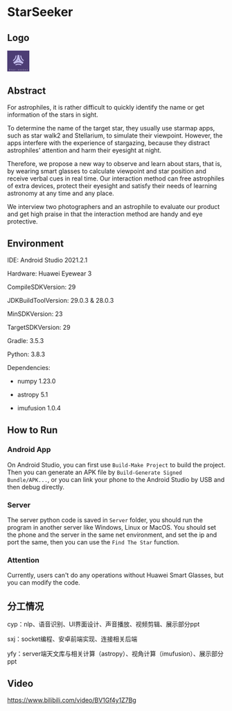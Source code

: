 # StarSeeker

## Logo

<img src="app\src\main\res\mipmap-xxhdpi\logo.png" alt="logo" style="zoom: 5%;" />

## Abstract

For astrophiles, it is rather difficult to quickly identify the name or get information of the stars in sight.

To determine the name of the target star, they usually use starmap apps, such as star walk2 and Stellarium, to simulate their viewpoint. However, the apps interfere with the experience of stargazing, because they distract astrophiles' attention and harm their eyesight at night. 

Therefore, we propose a new way to observe and learn about stars, that is, by wearing smart glasses to calculate viewpoint and star position and receive verbal cues in real time. Our interaction method can free astrophiles of extra devices, protect their eyesight and satisfy their needs of learning astronomy at any time and any place. 

We interview two photographers and an astrophile to evaluate our product and get high praise in that the interaction method are handy and eye protective.

## Environment
IDE: Android Studio 2021.2.1

Hardware: Huawei Eyewear 3

CompileSDKVersion: 29

JDKBuildToolVersion: 29.0.3 & 28.0.3

MinSDKVersion: 23

TargetSDKVersion: 29

Gradle: 3.5.3

Python: 3.8.3

Dependencies: 

- numpy 1.23.0

- astropy 5.1

- imufusion 1.0.4

## How to Run

### Android App

On Android Studio, you can first use `Build-Make Project` to build the project. Then you can generate an APK file by `Build-Generate Signed Bundle/APK...`, or you can link your phone to the Android Studio by USB and then debug directly.

### Server

The server python code is saved in `Server` folder, you should run the program in another server like Windows, Linux or MacOS. You should set the phone and the server in the same net environment, and set the ip and port the same, then you can use the `Find The Star` function.

### Attention

Currently, users can't do any operations without Huawei Smart Glasses, but you can modify the code.

## 分工情况

cyp：nlp、语音识别、UI界面设计、声音播放、视频剪辑、展示部分ppt

sxj：socket编程、安卓前端实现、连接相关后端

yfy：server端天文库与相关计算（astropy）、视角计算（imufusion）、展示部分ppt

## Video

https://www.bilibili.com/video/BV1Gf4y1Z7Bg
